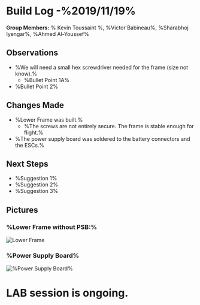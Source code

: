    # Build Log  -%2019/11/19% 
    
   **Group Members:** % Kevin Toussaint %, %Victor Babineau%, %Sharabhoj Iyengar%, %Ahmed Al-Youssef%
  
   ## Observations
    
   * %We will need a small hex screwdriver needed for the frame (size not know).%
     * %Bullet Point 1A%
   * %Bullet Point 2%
    
   ## Changes Made
    
   * %Lower Frame was built.%
     * %The screws are not entirely secure. The frame is stable enough for flight.%
   * %The power supply board was soldered to the battery connectors and the ESCs.%
   
   ## Next Steps
   
   * %Suggestion 1%
   * %Suggestion 2%
   * %Suggestion 3%

   ## Pictures
    
   ### %Lower Frame without PSB:%
    
   ![Lower Frame](%https://github.com/uOttawaDrone/drone-fall-2019/blob/master/docs/Lab%20Picture/Lower%20frame.jpg% "% Lower Frame%")
   ### %Power Supply Board%
   
   ![%Power Supply Board%](%https://github.com/uOttawaDrone/drone-fall-2019/blob/master/docs/Lab%20Picture/power%20supply%20board.jpg% "%PSB picture%")

# LAB session is ongoing.
